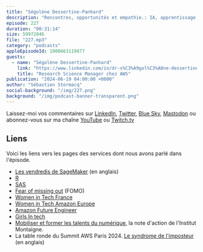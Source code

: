 ```yaml
---
title: "Ségolène Dessertine-Panhard"
description: "Rencontres, opportunités et empathie.: IA, apprentissage automatique et inclusion dans la tech : un parcours inspirant\nRejoignez-nous pour une discussion passionnante avec Ségolène, experte en intelligence artificielle (IA) et IA générative chez AWS.\nDe son parcours de professeur à la faculté polytechnique de l'université de New York (NYU) à son arrivée chez Amazon Web Services, Ségolène nous raconte son histoire inspirante.\nAu programme de cet épisode :\n- Comment apprendre à programmer quand on est dans une école de commerce ? - De l'analyse de modèles stochastiques en finance à l'apprentissage machine : un changement de cap réussi - Inclusion, diversité et équité dans le monde de la tech : l'engagement de Ségolène\nUn épisode plein de bonne humeur et d'optimisme à ne pas manquer !\nDisponible sur toutes les plateformes de podcast.\n#AWS #Podcast #IA #ApprentissageMachine #Inclusion #Diversité #Tech"
episode: 227
duration: "00:31:14"
size: 59972046
file: "227.mp3"
category: "podcasts"
appleEpisodeId: 1000663119877
guests:
  - name: "Ségolène Dessertine-Panhard"
    link: "https://www.linkedin.com/in/dr-s%C3%A9gol%C3%A8ne-dessertine-panhard-41416010/"
    title: "Research Science Manager chez AWS"
publication: "2024-06-19 04:00:00 +0000"
author: "Sébastien Stormacq"
social-background: "/img/227.png"
background: "/img/podcast-banner-transparent.png"
---
```


Laissez-moi vos commentaires sur [LinkedIn](https://www.linkedin.com/in/sebastienstormacq/), [Twitter](https://twitter.com/sebsto), [Blue Sky](https://bsky.app/profile/sebsto.bsky.social), [Mastodon](https://awscommunity.social/@sebsto) ou abonnez-vous sur ma chaîne [YouTube](https://www.youtube.com/sebsto) ou [Twitch.tv](https://www.twitch.tv/sebAWS)

## Liens

Voici les liens vers les pages des services dont nous avons parlé dans l'épisode.

- [Les vendredis de SageMaker](https://www.youtube.com/playlist?list=PLJgojBtbsuc1i4OGxxsWHxY-KeAYUFFbe) (en anglais)
- [R](https://en.wikipedia.org/wiki/R_(programming_language)) 
- [SAS](https://www.sas.com/fr_fr/home.html) 
- [Fear of missing out](https://en.wikipedia.org/wiki/Fear_of_missing_out) (FOMO)
- [Women in Tech France](https://women-in-tech.org/fr/)
- [Women in Tech Amazon Europe](https://www.aboutamazon.eu/news/tag/women-in-tech)
- [Amazon Future Engineer](https://www.amazonfutureengineer.fr/)
- [Girls In tech](https://girlsintech.org/)
- [Mobiliser et former les talents du numérique](https://www.institutmontaigne.org/publications/mobiliser-et-former-les-talents-du-numerique), la note d'action de l'Institut Montaigne.
- La table ronde du Summit AWS Paris 2024. [Le syndrome de l'imposteur](https://www.youtube.com/watch?v=z6JODZtnOVs) (en anglais)
